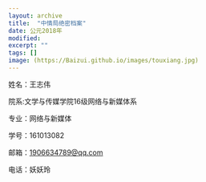 ```yaml
---
layout: archive
title:  "中情局绝密档案"
date: 公元2018年
modified:
excerpt: ""
tags: []
image: (https://Baizui.github.io/images/touxiang.jpg)
---
```


姓名：王志伟


院系:文学与传媒学院16级网络与新媒体系


专业：网络与新媒体


学号：161013082


邮箱：1906634789@qq.com


电话：妖妖玲
